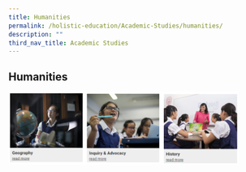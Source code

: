```yaml
---
title: Humanities
permalink: /holistic-education/Academic-Studies/humanities/
description: ""
third_nav_title: Academic Studies
---
```

## Humanities

<p><a href="https://www.ezhishi.net/CKPSebook2022/">
<img style="width:30%" align=left src="/images/human1.jpg">
</a></p>

<p><a href="https://www.ezhishi.net/CKPSebook2022/">
<img style="width:30%" align=left src="/images/human2.jpg">
</a></p>

<p><a href="https://www.ezhishi.net/CKPSebook2022/">
<img style="width:30%" align=left src="/images/human3.jpg">
</a></p>
<br clear=left>
